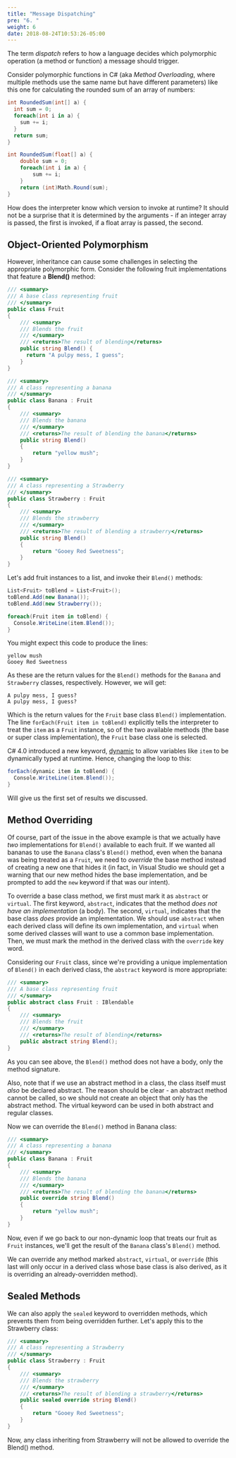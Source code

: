 ```yaml
---
title: "Message Dispatching"
pre: "6. "
weight: 6
date: 2018-08-24T10:53:26-05:00
---
```

The term _dispatch_ refers to how a language decides which polymorphic operation (a method or function) a message should trigger.

Consider polymorphic functions in C# (aka _Method Overloading_, where multiple methods use the same name but have different parameters) like this one for calculating the rounded sum of an array of numbers:

```csharp
int RoundedSum(int[] a) {
  int sum = 0;
  foreach(int i in a) {
    sum += i;
  }
  return sum;
}

int RoundedSum(float[] a) {
    double sum = 0;
    foreach(int i in a) {
        sum += i;
    }
    return (int)Math.Round(sum);
}
```

How does the interpreter know which version to invoke at runtime?  It should not be a surprise that it is determined by the arguments - if an integer array is passed, the first is invoked, if a float array is passed, the second.

## Object-Oriented Polymorphism

However, inheritance can cause some challenges in selecting the appropriate polymorphic form.  Consider the following fruit implementations that feature a **Blend()** method:

```csharp
/// <summary>
/// A base class representing fruit
/// </summary>
public class Fruit
{
    /// <summary>
    /// Blends the fruit
    /// </summary>
    /// <returns>The result of blending</returns>
    public string Blend() {
      return "A pulpy mess, I guess";
    }
}

/// <summary>
/// A class representing a banana
/// </summary>
public class Banana : Fruit
{
    /// <summary>
    /// Blends the banana
    /// </summary>
    /// <returns>The result of blending the banana</returns>
    public string Blend()
    {
        return "yellow mush";
    }
}

/// <summary>
/// A class representing a Strawberry
/// </summary>
public class Strawberry : Fruit
{
    /// <summary>
    /// Blends the strawberry
    /// </summary>
    /// <returns>The result of blending a strawberry</returns>
    public string Blend()
    {
        return "Gooey Red Sweetness";
    }
}
```

Let's add fruit instances to a list, and invoke their `Blend()` methods:

```csharp
List<Fruit> toBlend = List<Fruit>();
toBlend.Add(new Banana());
toBlend.Add(new Strawberry());

foreach(Fruit item in toBlend) {
  Console.WriteLine(item.Blend());
}
```

You might expect this code to produce the lines:

```
yellow mush
Gooey Red Sweetness
```

As these are the return values for the `Blend()` methods for the `Banana` and `Strawberry` classes, respectively.  However, we will get:

```
A pulpy mess, I guess?
A pulpy mess, I guess?
```

Which is the return values for the `Fruit` base class `Blend()` implementation.  The line `forEach(Fruit item in toBlend)` explicitly tells the interpreter to treat the `item` as a `Fruit` instance, so of the two available methods (the base or super class implementation), the `Fruit` base class one is selected.

C# 4.0 introduced a new keyword, [dynamic](https://docs.microsoft.com/en-us/dotnet/csharp/programming-guide/types/using-type-dynamic) to allow variables like `item` to be dynamically typed at runtime.  Hence, changing the loop to this:

```csharp
forEach(dynamic item in toBlend) {
  Console.WriteLine(item.Blend());
}
```

Will give us the first set of results we discussed.

## Method Overriding
Of course, part of the issue in the above example is that we actually have _two_ implementations for `Blend()` available to each fruit.  If we wanted all bananas to use the `Banana` class's `Blend()` method, even when the banana was being treated as a `Fruit`, we need to _override_ the base method instead of creating a new one that hides it (in fact, in Visual Studio we should get a warning that our new method hides the base implementation, and be prompted to add the `new` keyword if that was our intent).

To override a base class method, we first must mark it as `abstract` or `virtual`.  The first keyword, `abstract`, indicates that the method _does not have an implementation_ (a body).  The second, `virtual`, indicates that the base class _does_ provide an implementation.  We should use `abstract` when each derived class will define its own implementation, and `virtual` when some derived classes will want to use a common base implementation.  Then, we must mark the method in the derived class with the `override` key word.

Considering our `Fruit` class, since we're providing a unique implementation of `Blend()` in each derived class, the `abstract` keyword is more appropriate:

```csharp
/// <summary>
/// A base class representing fruit
/// </summary>
public abstract class Fruit : IBlendable
{
    /// <summary>
    /// Blends the fruit
    /// </summary>
    /// <returns>The result of blending</returns>
    public abstract string Blend();
}
```   

As you can see above, the `Blend()` method does not have a body, only the method signature.

Also, note that if we use an abstract method in a class, the class itself must _also_ be declared abstract.  The reason should be clear - an abstract method cannot be called, so we should not create an object that only has the abstract method.  The virtual keyword can be used in both abstract and regular classes.

Now we can override the `Blend()` method in Banana class:

```csharp
/// <summary>
/// A class representing a banana
/// </summary>
public class Banana : Fruit
{
    /// <summary>
    /// Blends the banana
    /// </summary>
    /// <returns>The result of blending the banana</returns>
    public override string Blend()
    {
        return "yellow mush";
    }
}
```

Now, even if we go back to our non-dynamic loop that treats our fruit as `Fruit` instances, we'll get the result of the `Banana` class's `Blend()` method.

We can override any method marked `abstract`, `virtual`, or `override` (this last will only occur in a derived class whose base class is also derived, as it is overriding an already-overridden method).

## Sealed Methods
We can also apply the `sealed` keyword to overridden methods, which prevents them from being overridden further.  Let's apply this to the Strawberry class:

```csharp
/// <summary>
/// A class representing a Strawberry
/// </summary>
public class Strawberry : Fruit
{
    /// <summary>
    /// Blends the strawberry
    /// </summary>
    /// <returns>The result of blending a strawberry</returns>
    public sealed override string Blend()
    {
        return "Gooey Red Sweetness";
    }
}
```

Now, any class inheriting from Strawberry will not be allowed to override the Blend() method.

